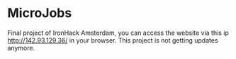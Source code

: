 # MicroJobs

Final project of IronHack Amsterdam, you can access the website via this ip http://142.93.129.36/ in your browser. This project is not getting updates anymore.
